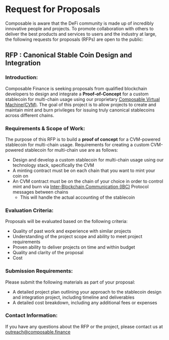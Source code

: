 # Request for Proposals
Composable is aware that the DeFi community is made up of incredibly innovative people and projects. To promote collaboration with others to deliver the best products and services to users and the industry at large, the following requests for proposals (RFPs) are open to the public:

## RFP : Canonical Stable Coin Design and Integration

### Introduction:

Composable Finance is seeking proposals from qualified blockchain developers 
to design and integrate a **Proof-of-Concept** for a custom stablecoin for multi-chain usage 
using our proprietary [Composable Virtual Machine(CVM)]. 
The goal of this project is to allow projects to create and maintain mint and burn privileges 
for issuing truly canonical stablecoins across different chains.

[Composable Virtual Machine(CVM)]: https://docs.composable.finance/products/cvm

### Requirements & Scope of Work:

The purpose of this RFP is to build a **proof of concept** for a CVM-powered stablecoin for multi-chain usage.
Requirements for creating a custom CVM-powered stablecoin for multi-chain use are as follows:
- Design and develop a custom stablecoin for multi-chain usage using our technology stack, specifically the CVM 
- A minting contract must be on each chain that you want to mint your coin on
- An CVM contract must be on the chain of your choice in order to control mint and burn 
  via [Inter-Blockchain Communication (IBC)] Protocol messages between chains
  - This will handle the actual accounting of the stablecoin

[Inter-Blockchain Communication (IBC)]: https://ibcprotocol.org/

### Evaluation Criteria:

Proposals will be evaluated based on the following criteria:

- Quality of past work and experience with similar projects
- Understanding of the project scope and ability to meet project requirements
- Proven ability to deliver projects on time and within budget
- Quality and clarity of the proposal
- Cost

### Submission Requirements:

Please submit the following materials as part of your proposal:

- A detailed project plan outlining your approach to the stablecoin design and integration project, 
  including timeline and deliverables
- A detailed cost breakdown, including any additional fees or expenses

### Contact Information:

If you have any questions about the RFP or the project, please contact us at outreach@composable.finance
